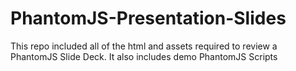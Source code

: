 PhantomJS-Presentation-Slides
=============================

This repo included all of the html and assets required to review a PhantomJS Slide Deck. It also includes demo PhantomJS Scripts 